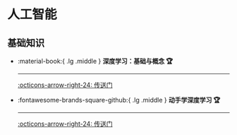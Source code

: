 # __人工智能__

## __基础知识__

<div class="grid cards" markdown>

-  :material-book:{ .lg .middle } __深度学习：基础与概念 🏆__

    ---

    [:octicons-arrow-right-24: <a href="https://www.bishopbook.com/" target="_blank"> 传送门 </a>](#)

-   :fontawesome-brands-square-github:{ .lg .middle } __动手学深度学习 🏆__

    --- 

    [:octicons-arrow-right-24: <a href="https://zh.d2l.ai/" target="_blank"> 传送门 </a>](#)

</div>